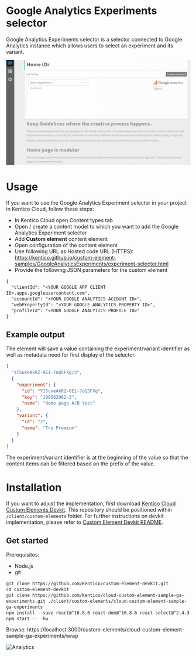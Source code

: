 # Google Analytics Experiments selector
Google Analytics Experiments selector is a selector connected to Google Analytics instance which allows users to select an experiment and its variant.

![Google Analytics Experiment selector](ExperimentSelector.gif)

# Usage

If you want to use the Google Analytics Experiment selector in your project in Kentico Cloud, follow these steps:

* In Kentico Cloud open Content types tab
* Open / create a content model to which you want to add the Google Analytics Experiment selector
* Add **Custom element** content element
* Open configuration of the content element
* Use following URL as Hosted code URL (HTTPS): https://kentico.github.io/custom-element-samples/GoogleAnalyticsExperiments/experiment-selector.html
* Provide the following JSON parameters for the custom element

```
{
  "clientId": "<YOUR GOOGLE APP CLIENT ID>.apps.googleusercontent.com",
  "accountId": "<YOUR GOOGLE ANALYTICS ACCOUNT ID>",
  "webPropertyId": "<YOUR GOOGLE ANALYTICS PROPERTY ID>",
  "profileId": "<YOUR GOOGLE ANALYTICS PROFILE ID>"
}
```

## Example output

The element will save a value containing the experiment/variant identifier as well as metadata need for first display of the selector.

```json
[
  "YI5uxeAkRZ-0E1-7oQ5FXg/2",
  {
    "experiment": {
      "id": "YI5uxeAkRZ-0E1-7oQ5FXg",
      "key": "190562962-3",
      "name": "Home page A/B test"
    },
    "variant": {
      "id": "2",
      "name": "Try Premium"
    }
  }
]
```

The experiment/variant identifier is at the beginning of the value so that the content items can be filtered based on the prefix of the value.

# Installation

If you want to adjust the implementation, first download [Kentico Cloud Custom Elements Devkit](https://github.com/kentico/custom-element-devkit). This repository should be positioned within `/client/custom-elements` folder. For further instructions on devkit implementation, please refer to [Custom Element Devkit README](https://github.com/Kentico/custom-element-devkit/blob/master/readme.md).

## Get started

Prerequisites:
* Node.js
* git

```
git clone https://github.com/Kentico/custom-element-devkit.git
cd custom-element-devkit
git clone https://github.com/Kentico/cloud-custom-element-sample-ga-experiments.git ./client/custom-elements/cloud-custom-element-sample-ga-experiments
npm install --save react@^16.8.6 react-dom@^16.8.6 react-select@^2.4.3
npm start -- -hw
```

Browse: https://localhost:3000/custom-elements/cloud-custom-element-sample-ga-experiments/wrap

![Analytics](https://kentico-ga-beacon.azurewebsites.net/api/UA-69014260-4/Kentico/custom-element-samples/GoogleAnalyticsExperiments?pixel)

